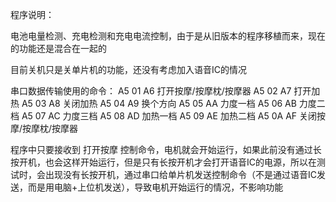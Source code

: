 程序说明： 

电池电量检测、充电检测和充电电流控制，由于是从旧版本的程序移植而来，现在的功能还是混合在一起的

目前关机只是关单片机的功能，还没有考虑加入语音IC的情况

串口数据传输使用的命令：
A5 01 A6    打开按摩/按摩枕/按摩器
A5 02 A7    打开加热
A5 03 A8    关闭加热
A5 04 A9    换个方向
A5 05 AA    力度一档
A5 06 AB    力度二档
A5 07 AC    力度三档
A5 08 AD    加热一档
A5 09 AE    加热二档
A5 0A AF    关闭按摩/按摩枕/按摩器

程序中只要接收到 打开按摩 控制命令，电机就会开始运行，如果此前没有通过长按开机，也会这样开始运行，但是只有长按开机才会打开语音IC的电源，所以在测试时，会出现没有长按开机，通过串口给单片机发送控制命令（不是通过语音IC发送，而是用电脑+上位机发送），导致电机开始运行的情况，不影响功能